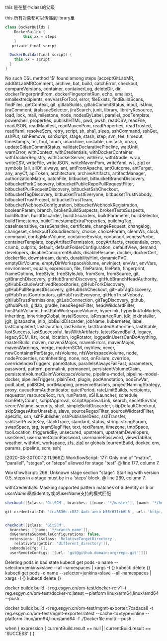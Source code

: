 this 是在整个class的父级

this.所有对象都可以传递到library里

```groovy
class DockerBuildx {
    DockerBuildx {
        this.xx = steps
    }
   private final script

  DockerBuildx(final script) {
    this.xx = script
  }
}
```





No such DSL method '$' found among steps [acceptGitLabMR, addGitLabMRComment, archive, bat, build, catchError, checkout, compareVersions, container, containerLog, deleteDir, dir, dockerFingerprintFrom, dockerFingerprintRun, echo, emailext, emailextrecipients, envVarsForTool, error, fileExists, findBuildScans, findFiles, getContext, git, gitlabBuilds, gitlabCommitStatus, input, isUnix, jiraComment, jiraIssueSelector, jiraSearch, junit, library, libraryResource, load, lock, mail, milestone, node, nodesByLabel, parallel, podTemplate, powershell, properties, publishHTML, pwd, pwsh, readCSV, readFile, readJSON, readManifest, readMavenPom, readProperties, readTrusted, readYaml, resolveScm, retry, script, sh, sha1, sleep, sshCommand, sshGet, sshPut, sshRemove, sshScript, stage, stash, step, svn, tee, timeout, timestamps, tm, tool, touch, unarchive, unstable, unstash, unzip, updateGitlabCommitStatus, validateDeclarativePipeline, waitUntil, warnError, withContext, withCredentials, withDockerContainer, withDockerRegistry, withDockerServer, withEnv, withGradle, wrap, writeCSV, writeFile, writeJSON, writeMavenPom, writeYaml, ws, zip] or symbols [all, allOf, always, ant, antFromApache, antOutcome, antTarget, any, anyOf, apiToken, architecture, archiveArtifacts, artifactManager, authorizationMatrix, batchFile, bitbucket, bitbucketBranchDiscovery, bitbucketForkDiscovery, bitbucketPublicRepoPullRequestFilter, bitbucketPullRequestDiscovery, bitbucketSshCheckout, bitbucketTagDiscovery, bitbucketTrustEveryone, bitbucketTrustNobody, bitbucketTrustProject, bitbucketTrustTeam, bitbucketWebhookConfiguration, bitbucketWebhookRegistration, booleanParam, branch, brokenBuildSuspects, brokenTestsSuspects, buildButton, buildDiscarder, buildDiscarders, buildParameter, buildSelector, buildTimestamp, buildTimestampExtraProperties, buildingTag, caseInsensitive, caseSensitive, certificate, changeRequest, changelog, changeset, checkoutToSubdirectory, choice, choiceParam, cleanWs, clock, command, configMapVolume, containerEnvVar, containerLivenessProbe, containerTemplate, copyArtifactPermission, copyArtifacts, credentials, cron, crumb, culprits, default, defaultFolderConfiguration, defaultView, demand, developers, disableConcurrentBuilds, disableResume, docker, dockerCert, dockerfile, downstream, dumb, durabilityHint, dynamicPVC, emptyDirVolume, emptyDirWorkspaceVolume, envInject, envVar, envVars, environment, equals, expression, file, fileParam, filePath, fingerprint, frameOptions, freeStyle, freeStyleJob, fromScm, fromSource, git, gitBranchDiscovery, gitHubBranchDiscovery, gitHubBranchHeadAuthority, gitHubExcludeArchivedRepositories, gitHubForkDiscovery, gitHubPullRequestDiscovery, gitHubSshCheckout, gitHubTagDiscovery, gitHubTrustContributors, gitHubTrustEveryone, gitHubTrustNobody, gitHubTrustPermissions, gitLabConnection, gitTagDiscovery, github, githubPush, gitlab, gradle, headRegexFilter, headWildcardFilter, hostPathVolume, hostPathWorkspaceVolume, hyperlink, hyperlinkToModels, inheriting, inheritingGlobal, installSource, isRestartedRun, jdk, jdkInstaller, jgit, jgitapache, jnlp, jobBuildDiscarder, jobName, kubernetes, label, lastCompleted, lastDuration, lastFailure, lastGrantedAuthorities, lastStable, lastSuccess, lastSuccessful, lastWithArtifacts, latestSavedBuild, legacy, legacySCM, list, local, location, logRotator, loggedInUsersCanDoAnything, masterBuild, maven, maven3Mojos, mavenErrors, mavenMojos, mavenWarnings, merge, modernSCM, myView, never, newContainerPerStage, nfsVolume, nfsWorkspaceVolume, node, nodeProperties, nonInheriting, none, not, onFailure, override, overrideIndexTriggers, paneStatus, parallelsAlwaysFailFast, parameters, password, pattern, permalink, permanent, persistentVolumeClaim, persistentVolumeClaimWorkspaceVolume, pipeline-model, pipeline-model-docker, pipelineTriggers, plainText, plugin, podAnnotation, podEnvVar, podLabel, pollSCM, portMapping, preserveStashes, projectNamingStrategy, proxy, queueItemAuthenticator, quietPeriod, rateLimitBuilds, recipients, requestor, resourceRoot, run, runParam, sSHLauncher, schedule, scmRetryCount, scriptApproval, scriptApprovalLink, search, secretEnvVar, secretVolume, security, shell, simpleBuildDiscarder, skipDefaultCheckout, skipStagesAfterUnstable, slave, sourceRegexFilter, sourceWildcardFilter, specific, ssh, sshPublisher, sshPublisherDesc, sshTransfer, sshUserPrivateKey, stackTrace, standard, status, string, stringParam, swapSpace, tag, teamSlugFilter, text, textParam, timezone, tmpSpace, toolLocation, triggeredBy, unsecured, upstream, upstreamDevelopers, userSeed, usernameColonPassword, usernamePassword, viewsTabBar, weather, withAnt, workspace, zfs, zip] or globals [currentBuild, docker, env, params, pipeline, scm, ssh]



[2020-08-30T00:12:11.966Z] WorkflowScript: 177: Only one of "matrix", "parallel", "stages", or "steps" allowed for stage "test" @ line 177, column 7.

WorkflowScript: 269: Unknown stage section "stage". Starting with version 0.5, steps in a stage must be in a ‘steps’ block. @ line 269, column 7.


withCredentials: Masking supported pattern matches of $identity or $ or $userName 覆盖$identity或$或$userName支持的模式匹配

```groovy
checkout([$class: 'GitSCM', branches: [[name: '*/master'], [name: '*/heng/jenkins']], doGenerateSubmoduleConfigurations: false, extensions: [], submoduleCfg: [], userRemoteConfigs: [[credentialsId: 'fca8630e-c882-4adc-aecb-b56f631cb6b6', url: 'http://gitlab.esgyn.cn/esgyn/om.git']]])

git credentialsId: 'fca8630e-c882-4adc-aecb-b56f631cb6b6', url: 'http://gitlab.esgyn.cn/heng.sun/shared-library.git'


checkout([$class: 'GitSCM',
  branches: [[name: '*/branch_name']],
  doGenerateSubmoduleConfigurations: false,
  extensions: [[$class: 'RelativeTargetDirectory',
    relativeTargetDir: 'different_directory']],
  submoduleCfg: [],
  userRemoteConfigs: [[url: 'git@github.domain:org/repo.git']]])
```

Deleting pods in bad state
kubectl get pods -o name --selector=jenkins=slave --all-namespaces  | xargs -I {} kubectl delete {}
kubectl get pods -o name --selector=jenkins=slave --all-namespaces  | xargs -I {} kubectl delete {}


docker buildx build -t  reg.esgyn.cn/om-test/docker-rc:v1 -t  reg.esgyn.cn/om-test/docker-rc:latest --platform  linux/arm64,linux/amd64 --push .


docker buildx build -t reg.esgyn.cn/om-test/mgmt-exporter:7cadaca8 -t reg.esgyn.cn/om-test/mgmt-exporter:latest --cache-to=type=inline --platform  linux/arm64,linux/amd64 -f ./Dockerfile.multi --push .

 when {
              expression {
                currentBuild.result == null || currentBuild.result == 'SUCCESS' 
              }
            }